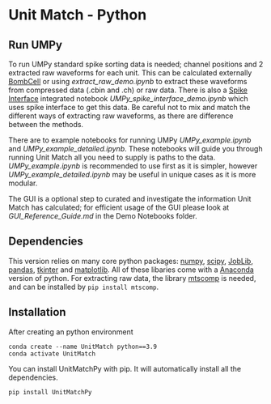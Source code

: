 # Unit Match - Python

## Run UMPy

To run UMPy standard spike sorting data is needed; channel positions and 2 extracted raw waveforms for each unit. This can be calculated externally [BombCell](https://github.com/Julie-Fabre/bombcell) or using *extract_raw_demo.ipynb* to extract these waveforms from compressed data (.cbin and .ch) or raw data. There is also a [Spike Interface](https://spikeinterface.readthedocs.io/en/latest/) integrated notebook *UMPy_spike_interface_demo.ipynb* which uses spike interface to get this data.
Be careful not to mix and match the different ways of extracting raw waveforms, as there are difference between the methods.

There are to example notebooks for running UMPy *UMPy_example.ipynb* and *UMPy_example_detailed.ipynb*. These notebooks will guide you through running Unit Match all you need to supply is paths to the data. *UMPy_example.ipynb* is recommended to use first as it is simpler, however *UMPy_example_detailed.ipynb* may be useful in unique cases as it is more modular.

The GUI is a optional step to curated and investigate the information Unit Match has calculated; for efficient usage of the GUI please look at *GUI_Reference_Guide.md* in the Demo Notebooks folder.

## Dependencies

This version relies on many core python packages: [numpy](https://numpy.org/), [scipy](https://scipy.org/), [JobLib](https://joblib.readthedocs.io/en/stable/), [pandas](https://pandas.pydata.org/), [tkinter](https://docs.python.org/3/library/tkinter.html) and [matplotlib](https://matplotlib.org/). All of these libaries come with a [Anaconda](https://www.anaconda.com/download/) version of python. 
For extracting raw data, the library [mtscomp](https://github.com/int-brain-lab/mtscomp) is needed, and can be installed by `pip install mtscomp`.


## Installation 

After creating an python environment

```
conda create --name UnitMatch python==3.9 
conda activate UnitMatch
```

You can install UnitMatchPy with pip. It will automatically install all the dependencies.

```
pip install UnitMatchPy
```
